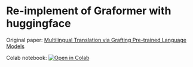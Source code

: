 # Re-implement of Graformer with huggingface

Original paper: [Multilingual Translation via Grafting Pre-trained Language Models](https://arxiv.org/abs/2109.05256)

Colab notebook: 
[![Open in Colab](https://colab.research.google.com/assets/colab-badge.svg)](https://colab.research.google.com/drive/1NsMMzHGy2EWaJdRtgX-ZbiVNDE2G_dSZ?usp=sharing)